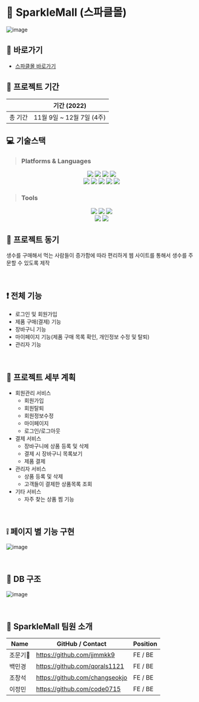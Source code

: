 #  :white_square_button: SparkleMall (스파클몰)
![image](https://user-images.githubusercontent.com/67142147/210392328-b9eb3ce3-63d2-4f1a-b256-c0596dba846f.png)



## :door: 바로가기
- <a href="http://15.165.54.208:8000/index"> 스파클몰 바로가기 </a></br>

## :date: 프로젝트 기간

||기간 (2022)|
|:------:|---|
|총 기간| 11월 9일 ~ 12월 7일 (4주)|

## :computer: 기술스택
>### Platforms & Languages
<p align='center'>
  <img src='https://img.shields.io/badge/HTML5-E34F26?logo=HTML5&logoColor=white'/>
  <img src='https://img.shields.io/badge/CSS3-1572B6?logo=CSS3&logoColor=white'/>
  <img src='https://img.shields.io/badge/JavaScript-F7DF1E?logo=JavaScript&logoColor=white'/>
  <img src='https://img.shields.io/badge/jQuery-0769AD?logo=jQuery&logoColor=white'/>
  </br>
  <img src="https://img.shields.io/badge/Java-007396?style=flat&logo=OpenJDK&logoColor=white"/>
  <img src="https://img.shields.io/badge/Spring-6DB33F?logo=spring&logoColor=white"/>
  <img src="https://img.shields.io/badge/Spring Boot-6DB33F?style=flat&logo=Spring Boot&logoColor=white"/>
  <img src="https://img.shields.io/badge/AWS-232F3E?style=flat&logo=Amazon AWS&logoColor=white"/>
  <img src="https://img.shields.io/badge/MariaDB-003545?style=flat&logo=MariaDB&logoColor=white"/>
</p>

>### Tools
<p align='center'>
  <img src='https://img.shields.io/badge/IntelliJ IDEA-FF9B00?logo=IntelliJ IDEA&logoColor=white'/>
  <img src='https://img.shields.io/badge/Visual Studio Code-007ACC?logo=Visual Studio Code&logoColor=white'/>
  <img src='https://img.shields.io/badge/Tomcat-F8DC75?logo=Apache Tomcat&logoColor=white'/>
  </br>
  <img src='https://img.shields.io/badge/GitHub-181717?logo=GitHub&logoColor=white'/>
  <img src='https://img.shields.io/badge/Sourcetree-0052CC?logo=Sourcetree&logoColor=white'/>
</p>

## :memo: 프로젝트 동기
생수를 구매해서 먹는 사람들이 증가함에 따라 편리하게 웹 사이트를 통해서 생수를 주문할 수 있도록 제작

</br>

## :exclamation: 전체 기능
  - 로그인 및 회원가입
  - 제품 구매(결제) 기능
  - 장바구니 기능
  - 마이페이지 기능(제품 구매 목록 확인, 개인정보 수정 및 탈퇴)
  - 관리자 기능

</br>

## :bookmark_tabs: 프로젝트 세부 계획
+ 회원관리 서비스
  - 회원가입
  - 회원탈퇴
  - 회원정보수정
  - 마이페이지
  - 로그인/로그아웃
+ 결제 서비스
  - 장바구니에 상품 등록 및 삭제
  - 결제 시 장바구니 목록보기
  - 제품 결제
+ 관리자 서비스
  - 상품 등록 및 삭제
  - 고객들이 결제한 상품목록 조회
+ 기타 서비스
  - 자주 찾는 상품 찜 기능

</br>

## :grey_exclamation: 페이지 별 기능 구현
![image](https://user-images.githubusercontent.com/67142147/210406496-a1b2f7f9-21bc-43cc-9b87-56fb279f3947.png)

</br>

## :floppy_disk: DB 구조
![image](https://user-images.githubusercontent.com/67142147/210391609-f7a22fb4-419d-4360-beec-83b3f24da7e7.png)

</br>

## :two_men_holding_hands: SparkleMall 팀원 소개
|Name|GitHub / Contact|Position|
|------|---|---|
|조문기🔰|https://github.com/jjmmkk9|FE / BE|
|백민경|https://github.com/qorals1121|FE / BE|
|조창석|https://github.com/changseokjo|FE / BE|
|이정민|https://github.com/code0715|FE / BE|
